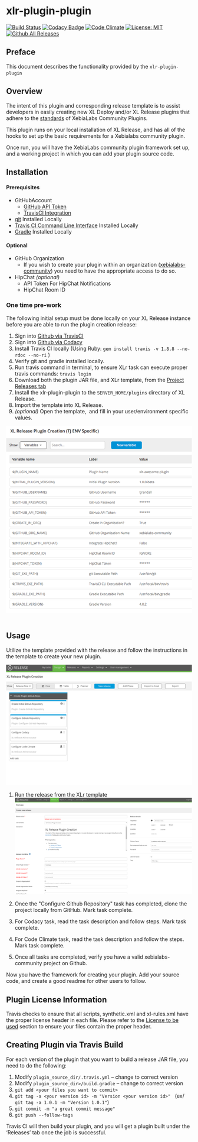 # xlr-plugin-plugin

[![Build Status](https://travis-ci.org/xebialabs-community/xlr-plugin-plugin.svg?branch=master)](https://travis-ci.org/xebialabs-community/xlr-plugin-plugin)
[![Codacy Badge](https://app.codacy.com/project/badge/Grade/84bf4be141f841b3bd41b0aff0c71726)](https://www.codacy.com/manual/Navyasree-068/xlr-awesome-plugin?utm_source=github.com&amp;utm_medium=referral&amp;utm_content=Navyasree-068/xlr-awesome-plugin&amp;utm_campaign=Badge_Grade)
[![Code Climate](https://codeclimate.com/github/xebialabs-community/xlr-plugin-plugin/badges/gpa.svg)](https://codeclimate.com/github/xebialabs-community/xlr-plugin-plugin)
[![License: MIT][xlr-plugin-plugin-license-image] ][xlr-plugin-plugin-license-url]
[![Github All Releases][xlr-plugin-plugin-downloads-image]]()

[xlr-plugin-plugin-license-image]: https://img.shields.io/badge/License-MIT-yellow.svg
[xlr-plugin-plugin-license-url]: https://opensource.org/licenses/MIT
[xlr-plugin-plugin-downloads-image]: https://img.shields.io/github/downloads/xebialabs-community/xlr-plugin-plugin/total.svg

## Preface
This document describes the functionality provided by the `xlr-plugin-plugin`

## Overview
The intent of this plugin and corresponding release template is to assist developers in easily creating new XL Deploy and/or XL Release plugins that adhere to the [standards](http://xebialabs-community.github.io/) of XebiaLabs Community Plugins.

This plugin runs on your local installation of XL Release, and has all of the hooks to set up the basic requirements for a Xebialabs community plugin.

Once run, you will have the XebiaLabs community plugin framework set up, and a working project in which you can add your plugin source code.

## Installation
#### Prerequisites
* GitHubAccount
  - [GitHub API Token](https://help.github.com/articles/creating-a-personal-access-token-for-the-command-line/)
  - [TravisCI Integration](https://docs.travis-ci.com/user/getting-started/)
* [git](https://git-scm.com/) Installed Locally
* [Travis CI Command Line Interface](https://github.com/travis-ci/travis.rb) Installed Locally
* [Gradle](https://gradle.org/) Installed Locally


#### Optional
* GitHub Organization
  - If you wish to create your plugin within an organization ([xebialabs-community](https://github.com/orgs/xebialabs-community)) you need to have the appropriate access to do so.
* HipChat *(optional)*
  - API Token For HipChat Notifications
  - HipChat Room ID
  
### One time pre-work
The following initial setup must be done locally on your XL Release instance before you are able to run the plugin creation release:

1. Sign into [Github via TravisCI](https://travis-ci.org/auth)
2. Sign into [Github via Codacy](https://www.codacy.com/login)
3. Install Travis CI locally (Using Ruby: `gem install travis -v 1.8.8 --no-rdoc --no-ri` )
4. Verify git and gradle installed locally.
5. Run travis command in terminal, to ensure XLr task can execute proper travis commands:  `travis login`
6. Download both the plugin JAR file, and XLr template, from the [Project Releases tab](https://github.com/xebialabs-community/xlr-plugin-plugin/releases)
7. Install the xlr-plugin-plugin to the `SERVER_HOME/plugins` directory of XL Release.
8. Import the template into XL Release.  
9. *(optional)* Open the template,  and fill in your user/environment specific values. 

![User environmnet values](images/user-specific-values.png)
 
## Usage
Utilize the template provided with the release and follow the instructions in the template to create your new plugin.

![ReleaseTemplate](images/release_template.png)
1.	Run the release from the XLr template ![NewRelease](images/new_release.png)

2. Once the "Configure Github Repository" task has completed, clone the project locally from GitHub. Mark task complete.

3.	For Codacy task, read the task description and follow steps. Mark task complete.
   
4.	For Code Climate task, read the task description and follow the steps. Mark task complete.
	
5.	Once all tasks are completed, verify you have a valid xebialabs-community project on Github.   

Now you have the framework for creating your plugin. Add your source code, and create a good readme for other users to follow.

## Plugin License Information
Travis checks to ensure that all scripts, synthetic.xml and xl-rules.xml have the proper license header in each file.  Please refer to the [License to be used](http://xebialabs-community.github.io/) section to ensure your files contain the proper header.

## Creating Plugin via Travis Build
For each version of the plugin that you want to build a release JAR file, you need to do the following:

1. Modify `plugin_source_dir/.travis.yml` – change to correct version
2. Modify `plugin_source_dir>/build.gradle` – change to correct version
3. `git add <your files you want to commit>`
4. `git tag -a <your version id> -m "Version <your version id>"`   (ex/  `git tag -a 1.0.1 -m "Version 1.0.1"`)
5. `git commit -m "a great commit message"`
6. `git push --follow-tags`

Travis CI will then build your plugin, and you will get a plugin built under the ‘Releases’ tab once the job is successful.
